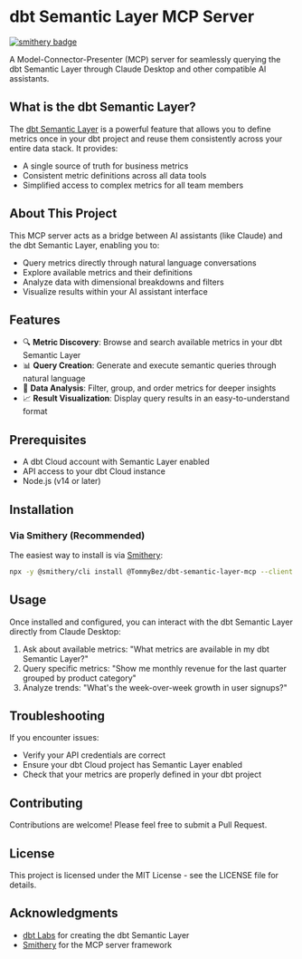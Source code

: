 # dbt Semantic Layer MCP Server

[![smithery badge](https://smithery.ai/badge/@TommyBez/dbt-semantic-layer-mcp)](https://smithery.ai/server/@TommyBez/dbt-semantic-layer-mcp)

A Model-Connector-Presenter (MCP) server for seamlessly querying the dbt Semantic Layer through Claude Desktop and other compatible AI assistants.

## What is the dbt Semantic Layer?

The [dbt Semantic Layer](https://docs.getdbt.com/docs/use-dbt-semantic-layer/dbt-sl) is a powerful feature that allows you to define metrics once in your dbt project and reuse them consistently across your entire data stack. It provides:

- A single source of truth for business metrics
- Consistent metric definitions across all data tools
- Simplified access to complex metrics for all team members

## About This Project

This MCP server acts as a bridge between AI assistants (like Claude) and the dbt Semantic Layer, enabling you to:

- Query metrics directly through natural language conversations
- Explore available metrics and their definitions
- Analyze data with dimensional breakdowns and filters
- Visualize results within your AI assistant interface

## Features

- 🔍 **Metric Discovery**: Browse and search available metrics in your dbt Semantic Layer
- 📊 **Query Creation**: Generate and execute semantic queries through natural language
- 🧮 **Data Analysis**: Filter, group, and order metrics for deeper insights
- 📈 **Result Visualization**: Display query results in an easy-to-understand format

## Prerequisites

- A dbt Cloud account with Semantic Layer enabled
- API access to your dbt Cloud instance
- Node.js (v14 or later)

## Installation

### Via Smithery (Recommended)

The easiest way to install is via [Smithery](https://smithery.ai/server/@TommyBez/dbt-semantic-layer-mcp):

```bash
npx -y @smithery/cli install @TommyBez/dbt-semantic-layer-mcp --client claude
```

## Usage

Once installed and configured, you can interact with the dbt Semantic Layer directly from Claude Desktop:

1. Ask about available metrics: "What metrics are available in my dbt Semantic Layer?"
2. Query specific metrics: "Show me monthly revenue for the last quarter grouped by product category"
3. Analyze trends: "What's the week-over-week growth in user signups?"

## Troubleshooting

If you encounter issues:

- Verify your API credentials are correct
- Ensure your dbt Cloud project has Semantic Layer enabled
- Check that your metrics are properly defined in your dbt project

## Contributing

Contributions are welcome! Please feel free to submit a Pull Request.

## License

This project is licensed under the MIT License - see the LICENSE file for details.

## Acknowledgments

- [dbt Labs](https://www.getdbt.com/) for creating the dbt Semantic Layer
- [Smithery](https://smithery.ai/) for the MCP server framework
